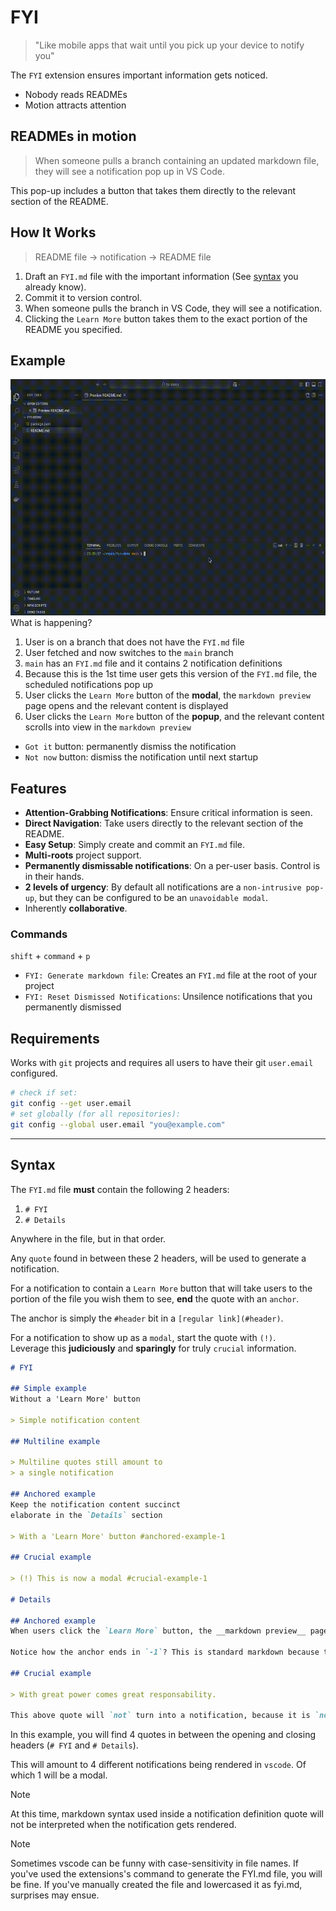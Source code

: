 # FYI

> "Like mobile apps that wait until you pick up your device to notify you"

The `FYI` extension ensures important information gets noticed.

+ Nobody reads READMEs
+ Motion attracts attention

## READMEs in motion

> When someone pulls a branch containing an updated markdown file,
> they will see a notification pop up in VS Code.

This pop-up includes a button that takes them directly to the relevant section of the README.

## How It Works
> README file -> notification -> README file

1. Draft an `FYI.md` file with the important information (See [syntax](#syntax) you already know).
2. Commit it to version control.
3. When someone pulls the branch in VS Code, they will see a notification.
4. Clicking the `Learn More` button takes them to the exact portion of the README you specified.

## Example

![demo](demo.gif)
What is happening?
1. User is on a branch that does not have the `FYI.md` file
2. User fetched and now switches to the `main` branch
3. `main` has an `FYI.md` file and it contains 2 notification definitions
4. Because this is the 1st time user gets this version of the `FYI.md` file,
the scheduled notifications pop up
5. User clicks the `Learn More` button of the **modal**, the `markdown preview` page opens and the relevant content is displayed
6. User clicks the `Learn More` button of the **popup**, and the relevant content scrolls into view in the `markdown preview`

- `Got it` button: permanently dismiss the notification
- `Not now` button: dismiss the notification until next startup

## Features

+ **Attention-Grabbing Notifications**: Ensure critical information is seen.
+ **Direct Navigation**: Take users directly to the relevant section of the README.
+ **Easy Setup**: Simply create and commit an `FYI.md` file.
+ **Multi-roots** project support.
+ **Permanently dismissable notifications**: On a per-user basis. Control is in their hands.
+ **2 levels of urgency**: By default all notifications are a `non-intrusive pop-up`, but they can be configured to be an `unavoidable modal`.
+ Inherently **collaborative**.

### Commands
`shift` + `command` + `p`
+ `FYI: Generate markdown file`: Creates an `FYI.md` file at the root of your project
+ `FYI: Reset Dismissed Notifications`: Unsilence notifications that you permanently dismissed

## Requirements

Works with `git` projects and requires all users to have their git `user.email` configured.

```sh
# check if set:
git config --get user.email
# set globally (for all repositories):
git config --global user.email "you@example.com"
```

---

## Syntax

The `FYI.md` file **must** contain the following 2 headers:
1. `# FYI`
2. `# Details`

Anywhere in the file, but in that order.

Any `quote` found in between these 2 headers, will be used to generate a notification.

For a notification to contain a `Learn More` button that will take users to the portion of the file you wish them to see, **end** the quote with an `anchor`.

The anchor is simply the `#header` bit in a `[regular link](#header)`.

For a notification to show up as a `modal`, start the quote with `(!)`.  
Leverage this __judiciously__ and __sparingly__ for truly `crucial` information.

```markdown
# FYI

## Simple example
Without a 'Learn More' button

> Simple notification content

## Multiline example

> Multiline quotes still amount to
> a single notification

## Anchored example
Keep the notification content succinct  
elaborate in the `Details` section

> With a 'Learn More' button #anchored-example-1

## Crucial example

> (!) This is now a modal #crucial-example-1

# Details

## Anchored example
When users click the `Learn More` button, the __markdown preview__ page will open and take them right here.

Notice how the anchor ends in `-1`? This is standard markdown because this file contains 2 identical headers `## Anchored example`.

## Crucial example

> With great power comes great responsability.

This above quote will `not` turn into a notification, because it is `not` positioned between the `# FYI` and `# Details` headers.
```

In this example, you will find 4 quotes in between the opening and closing headers (`# FYI` and `# Details`).

This will amount to 4 different notifications being rendered in `vscode`. Of which 1 will be a modal.

> [!NOTE]
> At this time, markdown syntax used inside a notification definition quote
> will not be interpreted when the notification gets rendered.

> [!NOTE]
> Sometimes vscode can be funny with case-sensitivity in file names.
> If you've used the extensions's command to generate the FYI.md file, you will be fine.
> If you've manually created the file and lowercased it as fyi.md, surprises may ensue.
